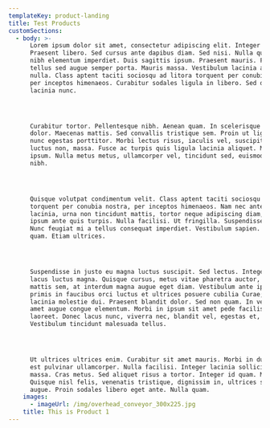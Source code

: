 ```yaml
---
templateKey: product-landing
title: Test Products
customSections:
  - body: >-
      Lorem ipsum dolor sit amet, consectetur adipiscing elit. Integer nec odio.
      Praesent libero. Sed cursus ante dapibus diam. Sed nisi. Nulla quis sem at
      nibh elementum imperdiet. Duis sagittis ipsum. Praesent mauris. Fusce nec
      tellus sed augue semper porta. Mauris massa. Vestibulum lacinia arcu eget
      nulla. Class aptent taciti sociosqu ad litora torquent per conubia nostra,
      per inceptos himenaeos. Curabitur sodales ligula in libero. Sed dignissim
      lacinia nunc. 




      Curabitur tortor. Pellentesque nibh. Aenean quam. In scelerisque sem at
      dolor. Maecenas mattis. Sed convallis tristique sem. Proin ut ligula vel
      nunc egestas porttitor. Morbi lectus risus, iaculis vel, suscipit quis,
      luctus non, massa. Fusce ac turpis quis ligula lacinia aliquet. Mauris
      ipsum. Nulla metus metus, ullamcorper vel, tincidunt sed, euismod in,
      nibh. 




      Quisque volutpat condimentum velit. Class aptent taciti sociosqu ad litora
      torquent per conubia nostra, per inceptos himenaeos. Nam nec ante. Sed
      lacinia, urna non tincidunt mattis, tortor neque adipiscing diam, a cursus
      ipsum ante quis turpis. Nulla facilisi. Ut fringilla. Suspendisse potenti.
      Nunc feugiat mi a tellus consequat imperdiet. Vestibulum sapien. Proin
      quam. Etiam ultrices. 




      Suspendisse in justo eu magna luctus suscipit. Sed lectus. Integer euismod
      lacus luctus magna. Quisque cursus, metus vitae pharetra auctor, sem massa
      mattis sem, at interdum magna augue eget diam. Vestibulum ante ipsum
      primis in faucibus orci luctus et ultrices posuere cubilia Curae; Morbi
      lacinia molestie dui. Praesent blandit dolor. Sed non quam. In vel mi sit
      amet augue congue elementum. Morbi in ipsum sit amet pede facilisis
      laoreet. Donec lacus nunc, viverra nec, blandit vel, egestas et, augue.
      Vestibulum tincidunt malesuada tellus. 




      Ut ultrices ultrices enim. Curabitur sit amet mauris. Morbi in dui quis
      est pulvinar ullamcorper. Nulla facilisi. Integer lacinia sollicitudin
      massa. Cras metus. Sed aliquet risus a tortor. Integer id quam. Morbi mi.
      Quisque nisl felis, venenatis tristique, dignissim in, ultrices sit amet,
      augue. Proin sodales libero eget ante. Nulla quam.
    images:
      - imageUrl: /img/overhead_conveyor_300x225.jpg
    title: This is Product 1
---
```


